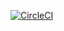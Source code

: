 [![CircleCI](https://circleci.com/gh/dickeyxxx/cli-engine-example-plugin/tree/master.svg?style=svg)](https://circleci.com/gh/dickeyxxx/cli-engine-example-plugin/tree/master)
